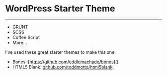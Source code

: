 # WordPress Starter Theme

***

* GRUNT
* SCSS
* Coffee Script
* More...

I've used these great starter themes to make this one.

* Bones: [https://github.com/eddiemachado/bones]()
* HTML5 Blank: [github.com/toddmotto/html5blank](https://github.com/toddmotto/html5blank)